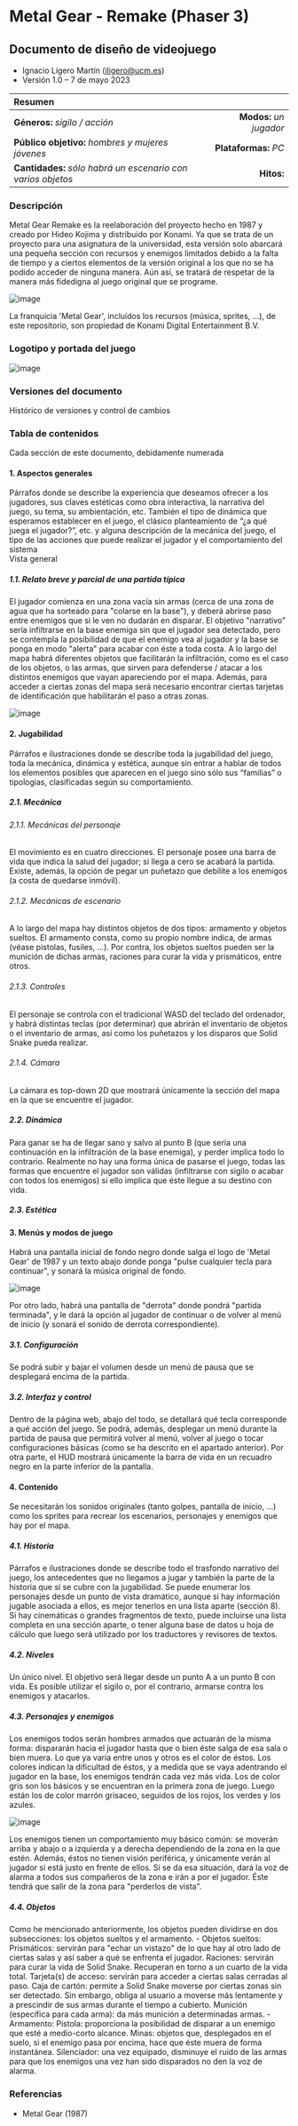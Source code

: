 # Metal Gear - Remake (Phaser 3)
## Documento de diseño de videojuego
- Ignacio Ligero Martín (iligero@ucm.es)
- Versión 1.0 – 7 de mayo 2023

| **Resumen** |  |
| :--- | ---: |
| **Géneros:** *sigilo / acción* | **Modos:** *un jugador* |
| **Público objetivo:** *hombres y mujeres jóvenes* | **Plataformas:** *PC* |
| **Cantidades:** *sólo habrá un escenario con varios objetos* | **Hitos:** |


### Descripción
Metal Gear Remake es la reelaboración del proyecto hecho en 1987 y creado por Hideo Kojima y distribuido por Konami. Ya que se trata de un proyecto para una asignatura de la universidad, esta versión solo abarcará una pequeña sección con recursos y enemigos limitados debido a la falta de tiempo y a ciertos elementos de la versión original a los que no se ha podido acceder de ninguna manera. Aún así, se tratará de respetar de la manera más fidedigna al juego original que se programe.

![image](https://github.com/theligero/MetalGearRemake/assets/82498461/43791170-23b2-4df7-a989-0d27f24bbb23)

La franquicia 'Metal Gear', incluídos los recursos (música, sprites, ...), de este repositorio, son propiedad de Konami Digital Entertainment B.V.

### Logotipo y portada del juego

![image](https://github.com/theligero/MetalGearRemake/assets/82498461/5bf7e56c-06b3-447e-b66f-4cd7a7f4e1d6)

### Versiones del documento
Histórico de versiones y control de cambios
### Tabla de contenidos
Cada sección de este documento, debidamente numerada
#### 1. Aspectos generales
Párrafos donde se describe la experiencia que deseamos ofrecer a los jugadores, sus claves estéticas como obra interactiva, la narrativa del juego, su tema, su ambientación, etc. También el tipo de dinámica que esperamos establecer en el juego, el clásico planteamiento de “¿a qué juega el jugador?”, etc. y alguna descripción de la mecánica del juego, el tipo de las acciones que puede realizar el jugador y el comportamiento del sistema  
Vista general








##### 1.1. Relato breve y parcial de una partida típica
El jugador comienza en una zona vacía sin armas (cerca de una zona de agua que ha sorteado para "colarse en la base"), y deberá abrirse paso entre enemigos que si le ven no dudarán en disparar. El objetivo "narrativo" sería infiltrarse en la base enemiga sin que el jugador sea detectado, pero se contempla la posibilidad de que el enemigo vea al jugador y la base se ponga en modo "alerta" para acabar con éste a toda costa. A lo largo del mapa habrá diferentes objetos que facilitarán la infiltración, como es el caso de los objetos, o las armas, que sirven para defenderse / atacar a los distintos enemigos que vayan apareciendo por el mapa. Además, para acceder a ciertas zonas del mapa será necesario encontrar ciertas tarjetas de identificación que habilitarán el paso a otras zonas.

![image](https://github.com/theligero/MetalGearRemake/assets/82498461/5558dc77-1d32-4247-926f-5a3165879218)

#### 2. Jugabilidad
Párrafos e ilustraciones donde se describe toda la jugabilidad del juego, toda la mecánica, dinámica y estética, aunque sin entrar a hablar de todos los elementos posibles que aparecen en el juego sino sólo sus “familias” o tipologías, clasificadas según su comportamiento.
##### 2.1. Mecánica
###### 2.1.1. Mecánicas del personaje
El movimiento es en cuatro direcciones. El personaje posee una barra de vida que indica la salud del jugador; si llega a cero se acabará la partida. Existe, además, la opción de pegar un puñetazo que debilite a los enemigos (a costa de quedarse inmóvil). 

###### 2.1.2. Mecánicas de escenario
A lo largo del mapa hay distintos objetos de dos tipos: armamento y objetos sueltos. El armamento consta, como su propio nombre indica, de armas (véase pistolas, fusiles, ...). Por contra, los objetos sueltos pueden ser la munición de dichas armas, raciones para curar la vida y prismáticos, entre otros.
###### 2.1.3. Controles
El personaje se controla con el tradicional WASD del teclado del ordenador, y habrá distintas teclas (por determinar) que abrirán el inventario de objetos o el inventario de armas, así como los puñetazos y los disparos que Solid Snake pueda realizar.

###### 2.1.4. Cámara
La cámara es top-down 2D que mostrará únicamente la sección del mapa en la que se encuentre el jugador.

##### 2.2. Dinámica
Para ganar se ha de llegar sano y salvo al punto B (que sería una continuación en la infiltración de la base enemiga), y perder implica todo lo contrario. Realmente no hay una forma única de pasarse el juego, todas las formas que encuentre el jugador son válidas (infiltrarse con sigilo o acabar con todos los enemigos) si ello implica que éste llegue a su destino con vida.

##### 2.3. Estética
#### 3. Menús y modos de juego
Habrá una pantalla inicial de fondo negro donde salga el logo de 'Metal Gear' de 1987 y un texto abajo donde ponga "pulse cualquier tecla para continuar", y sonará la música original de fondo. 

![image](https://github.com/theligero/MetalGearRemake/assets/82498461/2e54da21-fd56-4a52-ab44-efb15e50d7ce)

Por otro lado, habrá una pantalla de "derrota" donde pondrá "partida terminada", y le dará la opción al jugador de continuar o de volver al menú de inicio (y sonará el sonido de derrota correspondiente).

##### 3.1. Configuración
Se podrá subir y bajar el volumen desde un menú de pausa que se desplegará encima de la partida.

##### 3.2. Interfaz y control
Dentro de la página web, abajo del todo, se detallará qué tecla corresponde a qué acción del juego. Se podrá, además, desplegar un menú durante la partida de pausa que permitirá volver al menú, volver al juego o tocar configuraciones básicas (como se ha descrito en el apartado anterior). Por otra parte, el HUD mostrará únicamente la barra de vida en un recuadro negro en la parte inferior de la pantalla.

#### 4. Contenido
Se necesitarán los sonidos originales (tanto golpes, pantalla de inicio, ...) como los sprites para recrear los escenarios, personajes y enemigos que hay por el mapa.
##### 4.1. Historia
Párrafos e ilustraciones donde se describe todo el trasfondo narrativo del juego, los antecedentes que no llegamos a jugar y también la parte de la historia que sí se cubre con la jugabilidad. Se puede enumerar los personajes desde un punto de vista dramático, aunque si hay información jugable asociada a ellos, es mejor tenerlos en una lista aparte (sección 8).
Si hay cinemáticas o grandes fragmentos de texto, puede incluirse una lista completa en una sección aparte, o tener alguna base de datos u hoja de cálculo que luego será utilizado por los traductores y revisores de textos.
##### 4.2. Niveles
Un único nivel. El objetivo será llegar desde un punto A a un punto B con vida. Es posible utilizar el sigilo o, por el contrario, armarse contra los enemigos y atacarlos.
##### 4.3. Personajes y enemigos
Los enemigos todos serán hombres armados que actuarán de la misma forma: dispararán hacia el jugador hasta que o bien éste salga de esa sala o bien muera. Lo que ya varía entre unos y otros es el color de éstos. Los colores indican la dificultad de éstos, y a medida que se vaya adentrando el jugador en la base, los enemigos tendrán cada vez más vida. Los de color gris son los básicos y se encuentran en la primera zona de juego. Luego están los de color marrón grisaceo, seguidos de los rojos, los verdes y los azules.

![image](https://github.com/theligero/MetalGearRemake/assets/82498461/460f2e59-3500-4c91-8f0f-81a8388c4f02)

Los enemigos tienen un comportamiento muy básico común: se moverán arriba y abajo o a izquierda y a derecha dependiendo de la zona en la que estén. Además, éstos no tienen visión periférica, y únicamente verán al jugador si está justo en frente de ellos. Si se da esa situación, dará la voz de alarma a todos sus compañeros de la zona e irán a por el jugador. Éste tendrá que salir de la zona para "perderlos de vista".

##### 4.4. Objetos
Como he mencionado anteriormente, los objetos pueden dividirse en dos subsecciones: los objetos sueltos y el armamento.
	- Objetos sueltos:
			Prismáticos: servirán para "echar un vistazo" de lo que hay al otro lado de ciertas salas 			y así saber a qué se enfrenta el jugador.
			Raciones: servirán para curar la vida de Solid Snake. Recuperan en torno a un cuarto de 			la vida total.
			Tarjeta(s) de acceso: servirán para acceder a ciertas salas cerradas al paso.
			Caja de cartón: permite a Solid Snake moverse por ciertas zonas sin ser detectado. Sin 				embargo, obliga al usuario a moverse más lentamente y a prescindir de sus armas durante 			el tiempo a cubierto.
			Munición (específica para cada arma): da más munición a determinadas armas.
	- Armamento:
			Pistola: proporciona la posibilidad de disparar a un enemigo que esté a medio-corto 					alcance.
			Minas: objetos que, desplegados en el suelo, si el enemigo pasa por encima, hace que éste 			muera de forma instantánea.
			Silenciador: una vez equipado, disminuye el ruido de las armas para que los enemigos una 			 vez han sido disparados no den la voz de alarma.
### Referencias
- Metal Gear (1987)
